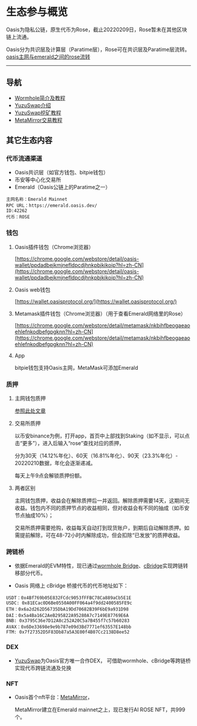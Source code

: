 # 生态参与概览

Oasis为隐私公链，原生代币为Rose，截止20220209日，Rose暂未在其他区块链上流通。

Oasis分为共识层及计算层（Paratime层），Rose可在共识层及Paratime层流转。[oasis主网与emerald之间的rose流转](/dev_support/oasis主网与emerald之间的rose流转/oasis主网与emerald之间的rose流转.md)

------

## 导航

- [Wormhole简介及教程](./bridge/wormhole/Wormhole简介及教程.md)
- [YuzuSwap介绍](./dex/yuzuxwap/YuzuSwap介绍.md)
- [YuzuSwap挖矿教程](https://medium.com/@little-white/yuzu-%E6%8C%96%E7%9F%BF%E6%94%BB%E7%95%A5-f192ff18b9a1)
- [MetaMirror交易教程](https://medium.com/@little-white/%E5%A6%82%E4%BD%95%E4%BA%A4%E6%98%93ai-rose-nft-12b7a58c10d3)

## 其它生态内容

### 代币流通渠道
* Oasis共识层（如官方钱包、bitpie钱包）
* 币安等中心化交易所
* Emerald（Oasis公链上的Paratime之一）
```
主网名称：Emerald Mainnet
RPC URL：https://emerald.oasis.dev/
ID:42262
代币：ROSE
```

### 钱包

1. Oasis插件钱包（Chrome浏览器）

   [https://chrome.google.com/webstore/detail/oasis-wallet/ppdadbejkmjnefldpcdjhnkpbjkikoip?hl=zh-CN](https://chrome.google.com/webstore/detail/oasis-wallet/ppdadbejkmjnefldpcdjhnkpbjkikoip?hl=zh-CN)

2. Oasis web钱包

   [https://wallet.oasisprotocol.org/](https://wallet.oasisprotocol.org/)

3. Metamask插件钱包（Chrome浏览器）（用于查看Emerald网络里的Rose）

   [https://chrome.google.com/webstore/detail/metamask/nkbihfbeogaeaoehlefnkodbefgpgknn?hl=zh-CN](https://chrome.google.com/webstore/detail/metamask/nkbihfbeogaeaoehlefnkodbefgpgknn?hl=zh-CN)

4. App

   bitpie钱包支持Oasis主网，MetaMask可添加Emerald

### 质押

1. 主网钱包质押

   [参照此处文章](https://mp.weixin.qq.com/s?__biz=Mzg3MTUxNTI5Mg==&mid=2247484615&idx=1&sn=eedc27d12f61008a2f7caf09cda4cd13&chksm=cefc1134f98b9822ef4bc86b770bd35442113cf510d81639bed09e3dbbdf95c952be9d1052b7&scene=21#wechat_redirect)

2. 交易所质押

   以币安binance为例，打开app，首页中上部找到Staking（如不显示，可以点击“更多”），进入后输入“rose”查找对应的质押，

   

   分为30天（14.12%年化）、60天（16.81%年化）、90天（23.3%年化）- 20220210数据，年化会逐渐递减。

   

   每天上午9点会解锁质押份额。

3. 两者区别

   主网钱包质押，收益会在解除质押后一并返回。解除质押需要14天，这期间无收益。钱包内不同的质押节点的收益相同，但对收益会有不同的抽成（如币安节点抽成10%）；

   

   交易所质押需要抢购，收益每天自动打到现货账户，到期后自动解除质押。如需提前解除，可在48-72小时内解除成功，但会扣除“已发放”的质押收益。


### 跨链桥

- 依据Emerald的EVM特性，现已通过[wormhole Bridge](https://portalbridge.com/#/transfer)、[cBridge](https://cbridge.celer.network/#/transfer)实现跨链转移部分代币。


- Oasis 网络上 cBridge 桥接代币的代币地址如下：


```
USDT：0x4Bf769b05E832FCdc9053fFFBC78Ca889aCb5E1E
USDC: 0x81ECac0D6Be0550A00FF064a4f9dd2400585FE9c
ETH：0x6a2d262D56735DbA19Dd70682B39F6bE9a931D98
DAI：0x5a4Ba16C2AeB295822A95280A7c7149E87769E6A
BNB: 0x3795C36e7D12A8c252A20C5a7B455f7c57b60283
AVAX：0x6De33698e9e9b787e09d3Bd7771ef63557E148bb
FTM: 0x7f27352D5F83Db87a5A3E00f4B07Cc2138D8ee52
```

### DEX

- [YuzuSwap](https://app.yuzu-swap.com/#/homepage)为Oasis官方唯一合作DEX， 可借助wormhole、cBridge等跨链桥实现代币跨链流通及兑换

### NFT

- Oasis首个nft平台：[MetaMirror](https://auth3.network/metamirror/ai-rose/)，

  MetaMirror建立在Emerald mainnet之上，现已发行AI ROSE NFT，共999个。


